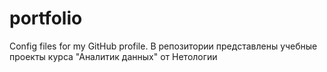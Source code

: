 # portfolio
Config files for my GitHub profile.
В репозитории представлены учебные проекты курса "Аналитик данных" от Нетологии
